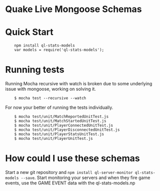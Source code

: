 # Quake Live Mongoose Schemas

# Quick Start

```
    npm install ql-stats-models
    var models = require('ql-stats-models');
```

# Running tests

Running Mocha recursive with watch is broken due to some underlying issue with mongoose, working on solving it.
```
    $ mocha test --recursive --watch    
```

For now your better of running the tests individually.

```
    $ mocha test/unit/MatchReportedUnitTest.js
    $ mocha test/unit/MatchStartedUnitTest.js
    $ mocha test/unit/PlayerConnectedUnitTest.js
    $ mocha test/unit/PlayerDisconnectedUnitTest.js
    $ mocha test/unit/PlayerStatsUnitTest.js
    $ mocha test/unit/PlayerUnitTest.js
```

# How could I use these schemas

Start a new git repository and ```npm install ql-server-monitor ql-stats-models --save```.
Start monitoring your servers and when they fire game events, use the GAME EVENT data with the ql-stats-models.np